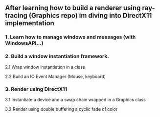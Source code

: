 ## After learning how to build a renderer using ray-tracing (Graphics repo) im diving into DirectX11 implementation

### 1. Learn how to manage windows and messages (with WindowsAPI...)
### 2. Build a window instantiation framework.
   2.1 Wrap window instantiation in a class
   
   2.2 Build an IO Event Manager (Mouse, keyboard)

### 3. Render using DirectX11
   3.1 Instantiate a device and a swap chain wrapped in a Graphics class
   
   3.2 Render using double buffering a cyclic fade of color
